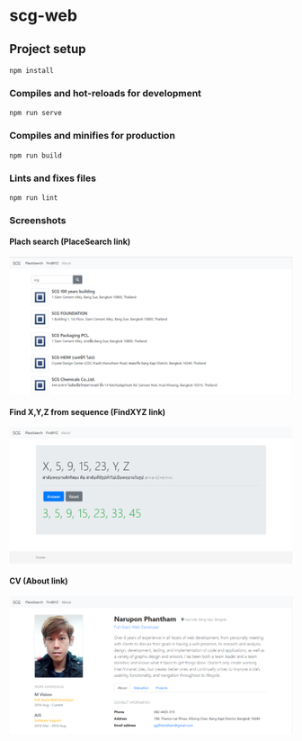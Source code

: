 # scg-web

## Project setup
```
npm install
```

### Compiles and hot-reloads for development
```
npm run serve
```

### Compiles and minifies for production
```
npm run build
```

### Lints and fixes files
```
npm run lint
```

### Screenshots
#### Plach search (PlaceSearch link)
![alt text](screenshots/img-placesearch.png)

#### Find X,Y,Z from sequence (FindXYZ link)
![alt text](screenshots/img-findxyz.png)

#### CV (About link)
![alt text](https://github.com/funfuck/scg-web/blob/master/screenshots/img-about.PNG)